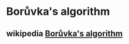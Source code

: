 # Borůvka's algorithm



## wikipedia [Borůvka's algorithm](https://en.wikipedia.org/wiki/Bor%C5%AFvka%27s_algorithm)

